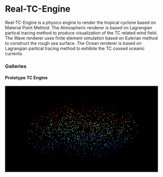 # Real-TC-Engine 

Real-TC-Engine is a physics engine to render the tropical cyclone based on Material Point Method. 
The Atmospheric renderer is based on Lagrangian partical tracing method to produce visualization of the TC related wind field.
The Wave renderer uses finite element simulation based on Eulerian method to construct the rough sea surface.
The Ocean renderer is based on Lagrangian partical tracing method to exhibite the TC coused oceanic currents.

### Galleries

#### Prototype TC Engine
<img src="https://raw.githubusercontent.com/Novarizark/real-tc-engine/master/archetype/tc.mangkhut.result.gif" alt="oceangrid_emitter" align=center />


